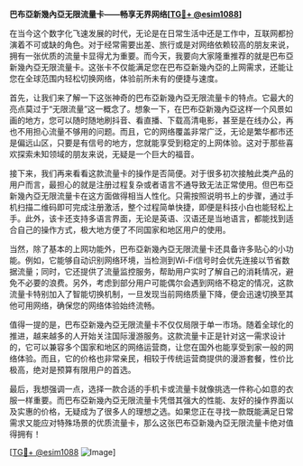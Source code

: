 **巴布亞新幾內亞无限流量卡——畅享无界网络[[TG💪+ @esim1088](https://t.me/s/esim1088)]**

在当今这个数字化飞速发展的时代，无论是在日常生活中还是工作中，互联网都扮演着不可或缺的角色。对于经常需要出差、旅行或是对网络依赖较高的朋友来说，拥有一张优质的流量卡显得尤为重要。而今天，我要向大家隆重推荐的就是巴布亞新幾內亞无限流量卡。这张卡不仅能满足您在巴布亞新幾內亞的上网需求，还能让您在全球范围内轻松切换网络，体验前所未有的便捷与速度。

首先，让我们来了解一下这张神奇的巴布亞新幾內亞无限流量卡的特点。它最大的亮点莫过于“无限流量”这一概念了。想象一下，在巴布亞新幾內亞这样一个风景如画的地方，您可以随时随地刷抖音、看直播、下载高清电影，甚至是在线办公，再也不用担心流量不够用的问题。而且，它的网络覆盖非常广泛，无论是繁华都市还是偏远山区，只要是有信号的地方，您就能享受到稳定的上网体验。这对于那些喜欢探索未知领域的朋友来说，无疑是一个巨大的福音。

接下来，我们再来看看这款流量卡的操作是否简便。对于很多初次接触此类产品的用户而言，最担心的就是注册过程复杂或者语言不通导致无法正常使用。但巴布亞新幾內亞无限流量卡在这方面做得相当人性化。只需按照说明书上的步骤，通过手机扫描二维码即可完成注册激活，整个过程简单快捷，即便是科技小白也能轻松上手。此外，该卡还支持多语言界面，无论是英语、汉语还是当地语言，都能找到适合自己的操作方式，极大地方便了不同国家和地区用户的使用。

当然，除了基本的上网功能外，巴布亞新幾內亞无限流量卡还具备许多贴心的小功能。例如，它能够自动识别网络环境，当检测到Wi-Fi信号时会优先连接以节省数据流量；同时，它还提供了流量监控服务，帮助用户实时了解自己的消耗情况，避免不必要的浪费。另外，考虑到部分用户可能偶尔会遇到网络不稳定的情况，这款流量卡特别加入了智能切换机制，一旦发现当前网络质量下降，便会迅速切换至其他可用网络，确保您的网络体验始终流畅。

值得一提的是，巴布亞新幾內亞无限流量卡不仅仅局限于单一市场。随着全球化的推进，越来越多的人开始关注国际漫游服务。这款流量卡正是针对这一需求设计的，它可以兼容多个国家和地区的网络运营商，让您在国外也能享受到家一般的网络体验。而且，它的价格也非常亲民，相较于传统运营商提供的漫游套餐，性价比极高，绝对是预算有限用户的首选。

最后，我想强调一点，选择一款合适的手机卡或流量卡就像挑选一件称心如意的衣服一样重要。而巴布亞新幾內亞无限流量卡凭借其强大的性能、友好的操作界面以及实惠的价格，无疑成为了很多人的理想之选。如果您正在寻找一款既能满足日常需求又能应对特殊场景的优质流量卡，那么这张巴布亞新幾內亞无限流量卡绝对值得拥有！

[[TG💪+ @esim1088](https://t.me/s/esim1088) ![Image](https://i.postimg.cc/4NQfJmqS/Snipaste-2025-05-13-00-14-12.png)]